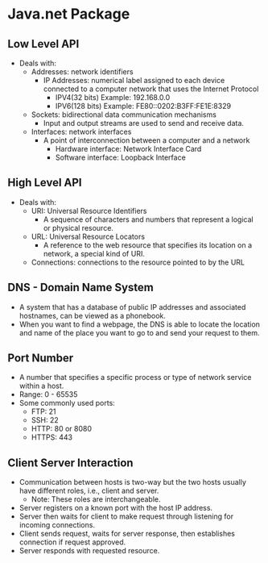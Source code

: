 # Java.net Package

## Low Level API

- Deals with:
  - Addresses: network identifiers
    - IP Addresses: numerical label assigned to each device connected to a computer network that uses the Internet Protocol
      - IPV4(32 bits) Example: 192.168.0.0
      - IPV6(128 bits) Example: FE80::0202:B3FF:FE1E:8329
  - Sockets: bidirectional data communication mechanisms
    - Input and output streams are used to send and receive data.
  - Interfaces: network interfaces
    - A point of interconnection between a computer and a network
      - Hardware interface: Network Interface Card
      - Software interface: Loopback Interface

## High Level API

- Deals with:
  - URI: Universal Resource Identifiers
    - A sequence of characters and numbers that represent a logical or physical resource.
  - URL: Universal Resource Locators
    - A reference to the web resource that specifies its location on a network, a special kind of URI.
  - Connections: connections to the resource pointed to by the URL

## DNS - Domain Name System

- A system that has a database of public IP addresses and associated hostnames, can be viewed as a phonebook.
- When you want to find a webpage, the DNS is able to locate the location and name of the place you want to go to and send your request to them.

## Port Number

- A number that specifies a specific process or type of network service within a host.
- Range: 0 - 65535
- Some commonly used ports:
  - FTP: 21
  - SSH: 22
  - HTTP: 80 or 8080
  - HTTPS: 443

## Client Server Interaction

- Communication between hosts is two-way but the two hosts usually have different roles, i.e., client and server.
  - Note: These roles are interchangeable.
- Server registers on a known port with the host IP address.
- Server then waits for client to make request through listening for incoming connections.
- Client sends request, waits for server response, then establishes connection if request approved.
- Server responds with requested resource.
